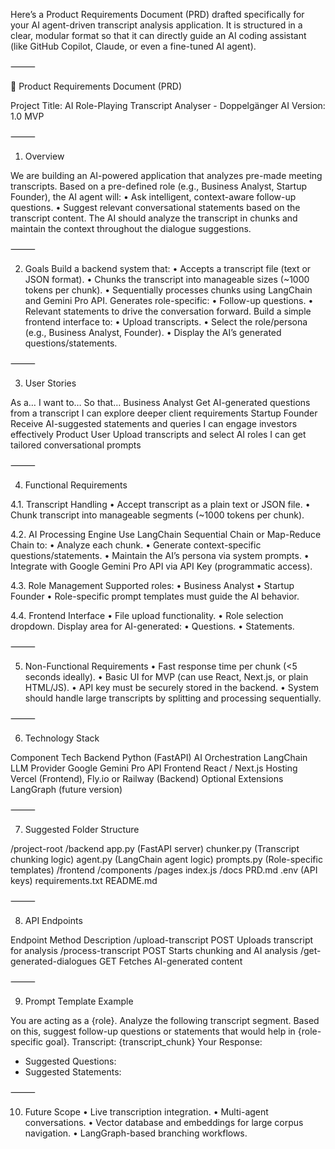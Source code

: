Here’s a Product Requirements Document (PRD) drafted specifically for your AI agent-driven transcript analysis application. It is structured in a clear, modular format so that it can directly guide an AI coding assistant (like GitHub Copilot, Claude, or even a fine-tuned AI agent).

⸻

📄 Product Requirements Document (PRD)

Project Title: AI Role-Playing Transcript Analyser - Doppelgänger AI
Version: 1.0 MVP

⸻

1. Overview

We are building an AI-powered application that analyzes pre-made meeting transcripts. Based on a pre-defined role (e.g., Business Analyst, Startup Founder), the AI agent will:
 • Ask intelligent, context-aware follow-up questions.
 • Suggest relevant conversational statements based on the transcript content.
The AI should analyze the transcript in chunks and maintain the context throughout the dialogue suggestions.

⸻

2. Goals
 Build a backend system that:
 • Accepts a transcript file (text or JSON format).
 • Chunks the transcript into manageable sizes (~1000 tokens per chunk).
 • Sequentially processes chunks using LangChain and Gemini Pro API.
 Generates role-specific:
 • Follow-up questions.
 • Relevant statements to drive the conversation forward.
 Build a simple frontend interface to:
 • Upload transcripts.
 • Select the role/persona (e.g., Business Analyst, Founder).
 • Display the AI’s generated questions/statements.

⸻

3. User Stories

As a… I want to… So that…
Business Analyst Get AI-generated questions from a transcript I can explore deeper client requirements
Startup Founder Receive AI-suggested statements and queries I can engage investors effectively
Product User Upload transcripts and select AI roles I can get tailored conversational prompts


⸻

4. Functional Requirements

4.1. Transcript Handling
 • Accept transcript as a plain text or JSON file.
 • Chunk transcript into manageable segments (~1000 tokens per chunk).

4.2. AI Processing Engine
 Use LangChain Sequential Chain or Map-Reduce Chain to:
 • Analyze each chunk.
 • Generate context-specific questions/statements.
 • Maintain the AI’s persona via system prompts.
 • Integrate with Google Gemini Pro API via API Key (programmatic access).

4.3. Role Management
 Supported roles:
 • Business Analyst
 • Startup Founder
 • Role-specific prompt templates must guide the AI behavior.

4.4. Frontend Interface
 • File upload functionality.
 • Role selection dropdown.
 Display area for AI-generated:
 • Questions.
 • Statements.

⸻

5. Non-Functional Requirements
 • Fast response time per chunk (<5 seconds ideally).
 • Basic UI for MVP (can use React, Next.js, or plain HTML/JS).
 • API key must be securely stored in the backend.
 • System should handle large transcripts by splitting and processing sequentially.

⸻

6. Technology Stack

Component Tech
Backend Python (FastAPI)
AI Orchestration LangChain
LLM Provider Google Gemini Pro API
Frontend React / Next.js
Hosting Vercel (Frontend), Fly.io or Railway (Backend)
Optional Extensions LangGraph (future version)


⸻

7. Suggested Folder Structure

/project-root
  /backend
    app.py (FastAPI server)
    chunker.py (Transcript chunking logic)
    agent.py (LangChain agent logic)
    prompts.py (Role-specific templates)
  /frontend
    /components
    /pages
    index.js
  /docs
    PRD.md
.env (API keys)
requirements.txt
README.md


⸻

8. API Endpoints

Endpoint Method Description
/upload-transcript POST Uploads transcript for analysis
/process-transcript POST Starts chunking and AI analysis
/get-generated-dialogues GET Fetches AI-generated content


⸻

9. Prompt Template Example

You are acting as a {role}. Analyze the following transcript segment. Based on this, suggest follow-up questions or statements that would help in {role-specific goal}.
Transcript:
{transcript_chunk}
Your Response:
- Suggested Questions:
- Suggested Statements:


⸻

10. Future Scope
 • Live transcription integration.
 • Multi-agent conversations.
 • Vector database and embeddings for large corpus navigation.
 • LangGraph-based branching workflows.
